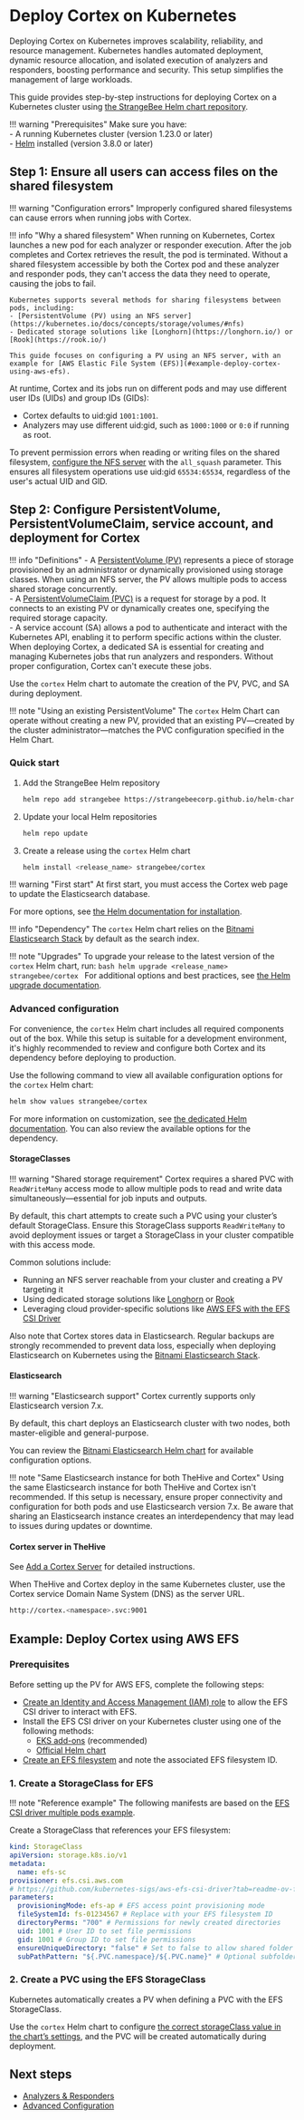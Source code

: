 # Deploy Cortex on Kubernetes

Deploying Cortex on Kubernetes improves scalability, reliability, and resource management. Kubernetes handles automated deployment, dynamic resource allocation, and isolated execution of analyzers and responders, boosting performance and security. This setup simplifies the management of large workloads.

This guide provides step-by-step instructions for deploying Cortex on a Kubernetes cluster using [the StrangeBee Helm chart repository](https://github.com/StrangeBeeCorp/helm-charts).

!!! warning "Prerequisites"
    Make sure you have:  
    - A running Kubernetes cluster (version 1.23.0 or later)  
    - [Helm](https://helm.sh/) installed (version 3.8.0 or later)

## Step 1: Ensure all users can access files on the shared filesystem

!!! warning "Configuration errors"
    Improperly configured shared filesystems can cause errors when running jobs with Cortex.

!!! info "Why a shared filesystem"
    When running on Kubernetes, Cortex launches a new pod for each analyzer or responder execution. After the job completes and Cortex retrieves the result, the pod is terminated. Without a shared filesystem accessible by both the Cortex pod and these analyzer and responder pods, they can't access the data they need to operate, causing the jobs to fail.

    Kubernetes supports several methods for sharing filesystems between pods, including:  
    - [PersistentVolume (PV) using an NFS server](https://kubernetes.io/docs/concepts/storage/volumes/#nfs)  
    - Dedicated storage solutions like [Longhorn](https://longhorn.io/) or [Rook](https://rook.io/)

    This guide focuses on configuring a PV using an NFS server, with an example for [AWS Elastic File System (EFS)](#example-deploy-cortex-using-aws-efs).

At runtime, Cortex and its jobs run on different pods and may use different user IDs (UIDs) and group IDs (GIDs):

* Cortex defaults to uid:gid `1001:1001`.
* Analyzers may use different uid:gid, such as `1000:1000` or `0:0` if running as root.

To prevent permission errors when reading or writing files on the shared filesystem, [configure the NFS server](https://manpages.ubuntu.com/manpages/noble/man5/exports.5.html) with the `all_squash` parameter. This ensures all filesystem operations use uid:gid `65534:65534`, regardless of the user's actual UID and GID.

## Step 2: Configure PersistentVolume, PersistentVolumeClaim, service account, and deployment for Cortex

!!! info "Definitions"
    - A [PersistentVolume (PV)](https://kubernetes.io/docs/concepts/storage/persistent-volumes/) represents a piece of storage provisioned by an administrator or dynamically provisioned using storage classes. When using an NFS server, the PV allows multiple pods to access shared storage concurrently.  
    - A [PersistentVolumeClaim (PVC)](https://kubernetes.io/docs/concepts/storage/persistent-volumes/) is a request for storage by a pod. It connects to an existing PV or dynamically creates one, specifying the required storage capacity.  
    - A service account (SA) allows a pod to authenticate and interact with the Kubernetes API, enabling it to perform specific actions within the cluster. When deploying Cortex, a dedicated SA is essential for creating and managing Kubernetes jobs that run analyzers and responders. Without proper configuration, Cortex can't execute these jobs.

Use the `cortex` Helm chart to automate the creation of the PV, PVC, and SA during deployment.

!!! note "Using an existing PersistentVolume"
    The `cortex` Helm Chart can operate without creating a new PV, provided that an existing PV—created by the cluster administrator—matches the PVC configuration specified in the Helm Chart.

### Quick start

1. Add the StrangeBee Helm repository

    ```bash
    helm repo add strangebee https://strangebeecorp.github.io/helm-charts
    ```

2. Update your local Helm repositories

    ```bash
    helm repo update
    ```

3. Create a release using the `cortex` Helm chart

    ```bash
    helm install <release_name> strangebee/cortex
    ```

!!! warning "First start"
    At first start, you must access the Cortex web page to update the Elasticsearch database.

For more options, see [the Helm documentation for installation](https://helm.sh/docs/helm/helm_install/).

!!! info "Dependency"
    The `cortex` Helm chart relies on the [Bitnami Elasticsearch Stack](https://github.com/bitnami/charts/tree/main/bitnami/elasticsearch) by default as the search index.

!!! note "Upgrades"
    To upgrade your release to the latest version of the `cortex` Helm chart, run:
    ```bash
    helm upgrade <release_name> strangebee/cortex
    ```
    For additional options and best practices, see [the Helm upgrade documentation](https://helm.sh/docs/helm/helm_upgrade/).

### Advanced configuration

For convenience, the `cortex` Helm chart includes all required components out of the box. While this setup is suitable for a development environment, it's highly recommended to review and configure both Cortex and its dependency before deploying to production.

Use the following command to view all available configuration options for the `cortex` Helm chart:

```bash
helm show values strangebee/cortex
```

For more information on customization, see [the dedicated Helm documentation](https://helm.sh/docs/intro/using_helm/#customizing-the-chart-before-installing). You can also review the available options for the dependency.

#### StorageClasses

!!! warning "Shared storage requirement"
    Cortex requires a shared PVC with `ReadWriteMany` access mode to allow multiple pods to read and write data simultaneously—essential for job inputs and outputs.

By default, this chart attempts to create such a PVC using your cluster’s default StorageClass. Ensure this StorageClass supports `ReadWriteMany` to avoid deployment issues or target a StorageClass in your cluster compatible with this access mode.

Common solutions include:

* Running an NFS server reachable from your cluster and creating a PV targeting it
* Using dedicated storage solutions like [Longhorn](https://longhorn.io/) or [Rook](https://rook.io/)
* Leveraging cloud provider-specific solutions like [AWS EFS with the EFS CSI Driver](https://github.com/kubernetes-sigs/aws-efs-csi-driver)

Also note that Cortex stores data in Elasticsearch. Regular backups are strongly recommended to prevent data loss, especially when deploying Elasticsearch on Kubernetes using the [Bitnami Elasticsearch Stack](https://github.com/bitnami/charts/tree/main/bitnami/elasticsearch).

#### Elasticsearch

!!! warning "Elasticsearch support"
    Cortex currently supports only Elasticsearch version 7.x.

By default, this chart deploys an Elasticsearch cluster with two nodes, both master-eligible and general-purpose.

You can review the [Bitnami Elasticsearch Helm chart](https://github.com/bitnami/charts/tree/main/bitnami/elasticsearch) for available configuration options.

!!! note "Same Elasticsearch instance for both TheHive and Cortex"
    Using the same Elasticsearch instance for both TheHive and Cortex isn't recommended. If this setup is necessary, ensure proper connectivity and configuration for both pods and use Elasticsearch version 7.x. Be aware that sharing an Elasticsearch instance creates an interdependency that may lead to issues during updates or downtime.

#### Cortex server in TheHive

See [Add a Cortex Server](../../thehive/administration/cortex/add-a-cortex-server.md) for detailed instructions.

When TheHive and Cortex deploy in the same Kubernetes cluster, use the Cortex service Domain Name System (DNS) as the server URL.

```bash
http://cortex.<namespace>.svc:9001
```

## Example: Deploy Cortex using AWS EFS

### Prerequisites

Before setting up the PV for AWS EFS, complete the following steps:

* [Create an Identity and Access Management (IAM) role](https://docs.aws.amazon.com/eks/latest/userguide/efs-csi.html) to allow the EFS CSI driver to interact with EFS.
* Install the EFS CSI driver on your Kubernetes cluster using one of the following methods:
    * [EKS add-ons](https://www.eksworkshop.com/docs/fundamentals/storage/efs/efs-csi-driver) (recommended)
    * [Official Helm chart](https://github.com/kubernetes-sigs/aws-efs-csi-driver/releases?q=helm-chart&expanded=true)
* [Create an EFS filesystem](https://github.com/kubernetes-sigs/aws-efs-csi-driver/blob/master/docs/efs-create-filesystem.md) and note the associated EFS filesystem ID.

### 1. Create a StorageClass for EFS

!!! note "Reference example"
    The following manifests are based on the [EFS CSI driver multiple pods example](https://github.com/kubernetes-sigs/aws-efs-csi-driver/tree/master/examples/kubernetes/multiple_pods).

Create a StorageClass that references your EFS filesystem:    

```yaml
kind: StorageClass
apiVersion: storage.k8s.io/v1
metadata:
  name: efs-sc
provisioner: efs.csi.aws.com
# https://github.com/kubernetes-sigs/aws-efs-csi-driver?tab=readme-ov-file#storage-class-parameters-for-dynamic-provisioning
parameters:
  provisioningMode: efs-ap # EFS access point provisioning mode
  fileSystemId: fs-01234567 # Replace with your EFS filesystem ID
  directoryPerms: "700" # Permissions for newly created directories
  uid: 1001 # User ID to set file permissions
  gid: 1001 # Group ID to set file permissions
  ensureUniqueDirectory: "false" # Set to false to allow shared folder access between Cortex and job containers
  subPathPattern: "${.PVC.namespace}/${.PVC.name}" # Optional subfolder structure inside the NFS filesystem
```

### 2. Create a PVC using the EFS StorageClass

Kubernetes automatically creates a PV when defining a PVC with the EFS StorageClass.

Use the `cortex` Helm chart to configure [the correct storageClass value in the chart’s settings](https://github.com/StrangeBeeCorp/helm-charts/blob/cortex-initial-helm-chart/cortex-charts/cortex/values.yaml#L67-L79), and the PVC will be created automatically during deployment.

## Next steps

* [Analyzers & Responders](analyzers-responders.md)
* [Advanced Configuration](advanced-configuration.md)